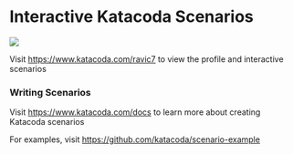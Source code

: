 # Interactive Katacoda Scenarios

[![](http://shields.katacoda.com/katacoda/ravic7/count.svg)](https://www.katacoda.com/ravic7 "Get your profile on Katacoda.com")

Visit https://www.katacoda.com/ravic7 to view the profile and interactive scenarios

### Writing Scenarios
Visit https://www.katacoda.com/docs to learn more about creating Katacoda scenarios

For examples, visit https://github.com/katacoda/scenario-example
